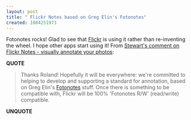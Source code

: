 ```yaml
---
layout: post
title: " Flickr Notes based on Greg Elin's Fotonotes"
created: 1084251973
---
```

Fotonotes rocks! Glad to see that <a href="http://www.flickr.com/">Flickr</a> is using it rather than re-inventing the wheel. I hope other apps start using it!
From <a href="http://www.rolandtanglao.com/archives/2004/05/10/flickr_notes_visually_annotate_your_photos#comment112">Stewart's comment on Flickr Notes - visually annotate your  photos</a>:
<p><strong>QUOTE</strong></p><blockquote>Thanks Roland! Hopefully it will be everywhere: we're committed to helping to develop and supporting a standard for annotation, based on Greg Elin's <a href="http://fotonotes.net">Fotonotes</a> stuff. Once there is something to be compatible with, Flickr will be 100% 'Fotonotes R/W' (read/write) compatible.</blockquote><p><strong>UNQUOTE</strong></p>

